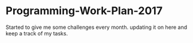# Programming-Work-Plan-2017
Started to give me some challenges every month. updating it on here and keep a track of my tasks.
